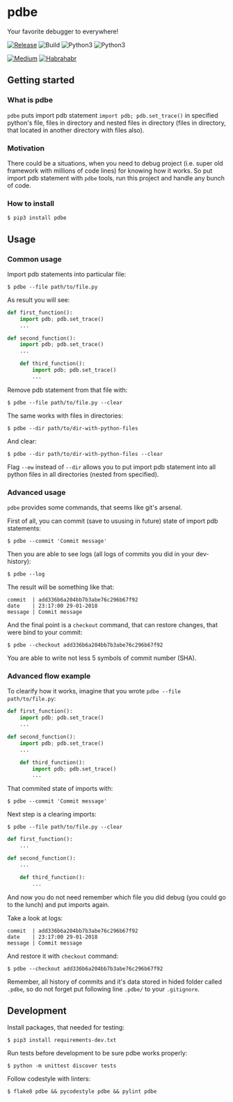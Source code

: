 # pdbe

Your favorite debugger to everywhere!

[![Release](https://img.shields.io/github/release/dmytrostriletskyi/pdbe.svg)](https://github.com/dmytrostriletskyi/pdbe/releases)
![Build](https://api.travis-ci.org/dmytrostriletskyi/pdbe.svg?branch=develop)
![Python3](https://img.shields.io/badge/Python-3.5-brightgreen.svg)
![Python3](https://img.shields.io/badge/Python-3.6-brightgreen.svg)

[![Medium](https://img.shields.io/badge/Post-Medium-brightgreen.svg)](https://medium.com/@dmytrostriletskyi/https-medium-com-dmytrostriletskyi-pdbe-a-feature-for-internal-python-debugger-7081f589bcbb)
[![Habrahabr](https://img.shields.io/badge/Post-Habrahabr-brightgreen.svg)](https://habrahabr.ru/post/348376/)

## Getting started

### What is pdbe

`pdbe` puts import pdb statement `import pdb; pdb.set_trace()` in specified python's file, files in directory and
nested files in directory (files in directory, that located in another directory with files also).

### Motivation

There could be a situations, when you need to debug project (i.e. super old framework with millions of code lines) for knowing how it works. So put import pdb statement with `pdbe` tools, run this project and handle any bunch of code.

### How to install

```
$ pip3 install pdbe
```

## Usage

### Common usage

Import pdb statements into particular file:

```
$ pdbe --file path/to/file.py
```

As result you will see:

```python
def first_function():
    import pdb; pdb.set_trace()
    ...

def second_function():
    import pdb; pdb.set_trace()
    ...

    def third_function():
        import pdb; pdb.set_trace()
        ...
```

Remove pdb statement from that file with:

```
$ pdbe --file path/to/file.py --clear
```

The same works with files in directories:

```
$ pdbe --dir path/to/dir-with-python-files
```

And clear:

```
$ pdbe --dir path/to/dir-with-python-files --clear
```

Flag `--ew` instead of `--dir` allows you to put import pdb statement into all python files in all directories (nested from specified).

### Advanced usage

`pdbe` provides some commands, that seems like git's arsenal.

First of all, you can commit (save to ususing in future) state of import pdb statements:

```
$ pdbe --commit 'Commit message'
```

Then you are able to see logs (all logs of commits you did in your dev-history):

```
$ pdbe --log
```

The result will be something like that:

```
commit  | add336b6a204bb7b3abe76c296b67f92
date    | 23:17:00 29-01-2018
message | Commit message
```

And the final point is a `checkout` command, that can restore changes, that were bind to your commit:

```
$ pdbe --checkout add336b6a204bb7b3abe76c296b67f92
```

You are able to write not less 5 symbols of commit number (SHA).

### Advanced flow example

To clearify how it works, imagine that you wrote `pdbe --file path/to/file.py`:

```python
def first_function():
    import pdb; pdb.set_trace()
    ...

def second_function():
    import pdb; pdb.set_trace()
    ...

    def third_function():
        import pdb; pdb.set_trace()
        ...
```

That commited state of imports with:

```
$ pdbe --commit 'Commit message'
```

Next step is a clearing imports:

```
$ pdbe --file path/to/file.py --clear
```

```python
def first_function():
    ...

def second_function():
    ...

    def third_function():
        ...
```

And now you do not need remember which file you did debug (you could go to the lunch) and put imports again.

Take a look at logs:

```
commit  | add336b6a204bb7b3abe76c296b67f92
date    | 23:17:00 29-01-2018
message | Commit message
```

And restore it with `checkout` command:

```
$ pdbe --checkout add336b6a204bb7b3abe76c296b67f92
```

Remember, all history of commits and it's data stored in hided folder called `.pdbe`, so
do not forget put following line `.pdbe/` to your `.gitignore`.

## Development

Install packages, that needed for testing:

```
$ pip3 install requirements-dev.txt
```

Run tests before development to be sure pdbe works properly:

```
$ python -m unittest discover tests
```

Follow codestyle with linters:

```
$ flake8 pdbe && pycodestyle pdbe && pylint pdbe
```
